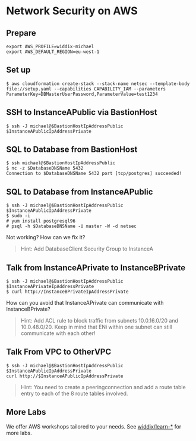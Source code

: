 # Network Security on AWS

## Prepare

```
export AWS_PROFILE=widdix-michael
export AWS_DEFAULT_REGION=eu-west-1
```

## Set up

```
$ aws cloudformation create-stack --stack-name netsec --template-body file://setup.yaml --capabilities CAPABILITY_IAM --parameters ParameterKey=DBMasterUserPassword,ParameterValue=test1234
```

## SSH to InstanceAPublic via BastionHost

```
$ ssh -J michael@$BastionHostIpAddressPublic $InstanceAPublicIpAddressPrivate
```

## SQL to Database from BastionHost

```
$ ssh michael@$BastionHostIpAddressPublic
$ nc -z $DatabaseDNSName 5432
Connection to $DatabaseDNSName 5432 port [tcp/postgres] succeeded!
```

## SQL to Database from InstanceAPublic

```
$ ssh -J michael@$BastionHostIpAddressPublic $InstanceAPublicIpAddressPrivate
$ sudo -i
# yum install postgresql96
# psql -h $DatabaseDNSName -U master -W -d netsec 
```

Not working? How can we fix it?

> Hint: Add DatabaseClient Security Group to InstanceA

## Talk from InstanceAPrivate to InstanceBPrivate

```
$ ssh -J michael@$BastionHostIpAddressPublic $InstanceAPrivateIpAddressPrivate
$ curl http://InstanceBPrivateIpAddressPrivate
```

How can you avoid that InstanceAPrivate can communicate with InstanceBPrivate?

> Hint: Add ACL rule to block traffic from subnets 10.0.16.0/20 and 10.0.48.0/20. Keep in mind that ENi within one subnet can still communicate with each other!

## Talk From VPC to OtherVPC

```
$ ssh -J michael@$BastionHostIpAddressPublic $InstanceAPublicIpAddressPrivate
curl http://$InstanceAPublicIpAddressPrivate
```

> Hint: You need to create a peeringconnection and add a route table entry to each of the 8 route tables involved.

## More Labs

We offer AWS workshops tailored to your needs. See [widdix/learn-*](https://github.com/widdix?q=learn-) for more labs.
